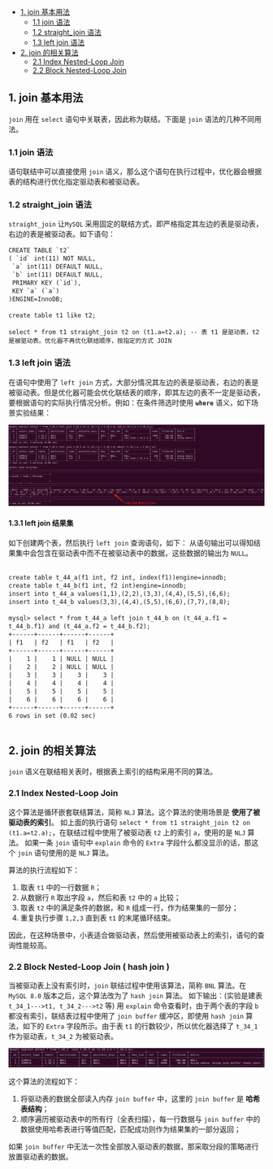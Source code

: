 - [1. join 基本用法](#1-join-基本用法)
  - [1.1 join 语法](#11-join-语法)
  - [1.2 straight_join 语法](#12-straight_join-语法)
  - [1.3 left join 语法](#13-left-join-语法)
- [2. join 的相关算法](#2-join-的相关算法)
  - [2.1 Index Nested-Loop Join](#21-index-nested-loop-join)
  - [2.2 Block Nested-Loop Join](#22-block-nested-loop-join)

## 1. join 基本用法

`join` 用在 `select` 语句中关联表，因此称为联结。下面是 `join` 语法的几种不同用法。

### 1.1 join 语法

语句联结中可以直接使用 `join` 语义，那么这个语句在执行过程中，优化器会根据表的结构进行优化指定驱动表和被驱动表。

### 1.2 straight_join 语法

`straight_join` 让`MySQL` 采用固定的联结方式，即严格指定其左边的表是驱动表，右边的表是被驱动表。如下语句：

```mysql
CREATE TABLE `t2` 
( `id` int(11) NOT NULL, 
 `a` int(11) DEFAULT NULL, 
 `b` int(11) DEFAULT NULL, 
 PRIMARY KEY (`id`), 
 KEY `a` (`a`)
)ENGINE=InnoDB;

create table t1 like t2;

select * from t1 straight_join t2 on (t1.a=t2.a); -- 表 t1 是驱动表，t2 是被驱动表。优化器不再优化联结顺序，按指定的方式 JOIN

```

### 1.3 left join 语法

在语句中使用了 `left join` 方式，大部分情况其左边的表是驱动表，右边的表是被驱动表。但是优化器可能会优化联结表的顺序，即其左边的表不一定是驱动表，要根据语句的实际执行情况分析。例如：在条件筛选时使用 **`where`** 语义，如下场景实验结果：

![](./pictures/34_2.png)

#### 1.3.1 left join 结果集

如下创建两个表，然后执行 `left join` 查询语句，如下：
从语句输出可以得知结果集中会包含在驱动表中而不在被驱动表中的数据，这些数据的输出为 `NULL`。

```mysql

create table t_44_a(f1 int, f2 int, index(f1))engine=innodb;
create table t_44_b(f1 int, f2 int)engine=innodb;
insert into t_44_a values(1,1),(2,2),(3,3),(4,4),(5,5),(6,6);
insert into t_44_b values(3,3),(4,4),(5,5),(6,6),(7,7),(8,8);

mysql> select * from t_44_a left join t_44_b on (t_44_a.f1 = t_44_b.f1) and (t_44_a.f2 = t_44_b.f2);
+------+------+------+------+
| f1   | f2   | f1   | f2   |
+------+------+------+------+
|    1 |    1 | NULL | NULL |
|    2 |    2 | NULL | NULL |
|    3 |    3 |    3 |    3 |
|    4 |    4 |    4 |    4 |
|    5 |    5 |    5 |    5 |
|    6 |    6 |    6 |    6 |
+------+------+------+------+
6 rows in set (0.02 sec)


```



## 2. join 的相关算法

`join` 语义在联结相关表时，根据表上索引的结构采用不同的算法。

### 2.1 Index Nested-Loop Join

这个算法是循环嵌套联结算法，简称 `NLJ` 算法。这个算法的使用场景是 **使用了被驱动表的索引**。
如上面的执行语句 `select * from t1 straight_join t2 on (t1.a=t2.a);`，在联结过程中使用了被驱动表 `t2` 上的索引 `a`，使用的是 `NLJ` 算法。 
如果一条 `join` 语句中 `explain` 命令的 `Extra` 字段什么都没显示的话，那这个 `join` 语句使用的是 `NLJ` 算法。

算法的执行流程如下：

1.  取表 `t1` 中的一行数据 `R`；
2.  从数据行 `R` 取出字段 `a`，然后和表 `t2` 中的 `a` 比较；
3.  取表 `t2` 中的满足条件的数据，和 `R` 组成一行，作为结果集的一部分；
4.  重复执行步骤 `1,2,3` 直到表 `t1` 的末尾循环结束。

因此，在这种场景中，小表适合做驱动表，然后使用被驱动表上的索引，语句的查询性能较高。

### 2.2 Block Nested-Loop Join ( hash join )

当被驱动表上没有索引时，`join` 联结过程中使用该算法，简称 `BNL` 算法。在 `MySQL 8.0` 版本之后，这个算法改为了 `hash join` 算法。
如下输出：(实验是建表 `t_34_1--->t1, t_34_2--->t2` 等)
用 `explain` 命令查看时，由于两个表的字段 `b` 都没有索引，联结表过程中使用了 `join buffer` 缓冲区，即使用 `hash join` 算法，如下的 `Extra` 字段所示。由于表 `t1` 的行数较少，所以优化器选择了 `t_34_1` 作为驱动表，`t_34_2` 为被驱动表。

![](./pictures/34_1.png)

 这个算法的流程如下：

1.  将驱动表的数据全部读入内存 `join buffer` 中，这里的 `join buffer` 是 **哈希表结构**；
2.  顺序遍历被驱动表中的所有行（全表扫描），每一行数据与 `join buffer` 中的数据使用哈希表进行等值匹配，匹配成功则作为结果集的一部分返回；

如果 `join buffer` 中无法一次性全部放入驱动表的数据，那采取分段的策略进行放置驱动表的数据。

 

